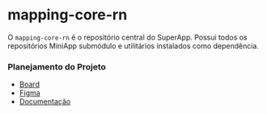 # mapping-core-rn

O `mapping-core-rn` é o repositório central do SuperApp. Possui todos os repositórios MiniApp submódulo e utilitários instalados como dependência. 

### Planejamento do Projeto

- [Board](https://db1global-my.sharepoint.com/:x:/r/personal/william_camargo_db1_com_br/_layouts/15/Doc.aspx?sourcedoc=%7B7C3FB275-324F-409C-9321-C107AA3C7F3D%7D&file=Board%20-%20Backlog.xlsx&action=default&mobileredirect=true)
- [Figma](https://www.figma.com/file/y427586uuFXcvODlMgNTtU/MySpace_Desafio?type=design&node-id=0-1&mode=design&t=rYU17Wb4pgK3sijP-0)
- [Documentação](https://db1global-my.sharepoint.com/personal/william_camargo_db1_com_br/_layouts/15/doc.aspx?sourcedoc={29043bae-4ed7-43b1-b98f-a97c9b05f71e}&action=edit)
